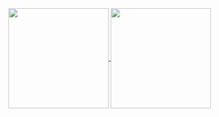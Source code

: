 <!--## Hi there 👋-->

<!--
**thuang323/thuang323** is a ✨ _special_ ✨ repository because its `README.md` (this file) appears on your GitHub profile.

Here are some ideas to get you started:

- 🔭 I’m currently working on ...
- 🌱 I’m currently learning ...
- 👯 I’m looking to collaborate on ...
- 🤔 I’m looking for help with ...
- 💬 Ask me about ...
- 📫 How to reach me: ...
- 😄 Pronouns: ...
- ⚡ Fun fact: ...
-->


<a href="https://github.com/thuang323/github-readme-stats">
  <img height=200 align="center" src="https://github-readme-stats.vercel.app/api?username=thuang323&hide=stars&show_icons=true&rank_icon=github&theme=ayu-mirage" />
</a>
<a href="https://github.com/thuang323/convoychat">
  <img height=200 align="center" src="https://github-readme-stats.vercel.app/api/top-langs?username=thuang323&layout=compact&langs_count=8&card_width=320&theme=ayu-mirage" />
</a>
